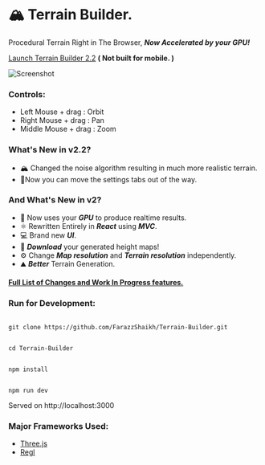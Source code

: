 
  

# 🏔 Terrain Builder.

Procedural Terrain Right in The Browser, ***Now Accelerated by your GPU!***

  

[Launch Terrain Builder 2.2](https://terrain-builder.herokuapp.com/) **( Not built for mobile. )**

  
  

![Screenshot](https://github.com/FarazzShaikh/Threejs-procedural-terrain/blob/master/public/SS.png)

  
  

### Controls:

- Left Mouse + drag : Orbit
- Right Mouse + drag : Pan
- Middle Mouse + drag : Zoom

### What's New in v2.2?

- 🏔 Changed the noise algorithm resulting in much more realistic terrain.
- 🤚Now you can move the settings tabs out of the way.

### And What's New in v2?
-   🚀  Now uses your  _**GPU**_  to produce realtime results.
-   ⚛️  Rewritten Entirely in  _**React**_  using  _**MVC**_.
-   💻  Brand new  _**UI**_.
-   📀  _**Download**_  your generated height maps!
-   ⚙️  Change  _**Map resolution**_  and  _**Terrain resolution**_  independently.
-   ⛰  _**Better**_  Terrain Generation.

#### [Full List of Changes and Work In Progress features.](https://github.com/FarazzShaikh/Threejs-procedural-terrain/blob/master/CHANGELOG.md)

  

### Run for Development:

  

```

git clone https://github.com/FarazzShaikh/Terrain-Builder.git

```

```

cd Terrain-Builder

```

```

npm install

```

```

npm run dev

```

Served on http://localhost:3000

  

### Major Frameworks Used:

- [Three.js](https://threejs.org/)
- [Regl](https://github.com/regl-project/regl)